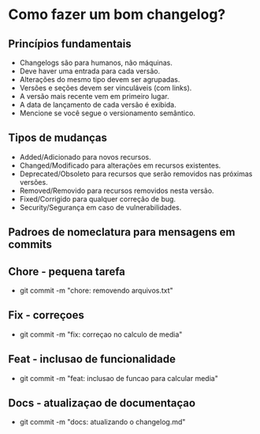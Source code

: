 # Como fazer um bom changelog?
## Princípios fundamentais
- Changelogs são para humanos, não máquinas.
- Deve haver uma entrada para cada versão.
- Alterações do mesmo tipo devem ser agrupadas.
- Versões e seções devem ser vinculáveis (com links).
- A versão mais recente vem em primeiro lugar.
- A data de lançamento de cada versão é exibida.
- Mencione se você segue o versionamento semântico.
## Tipos de mudanças
- Added/Adicionado para novos recursos.
- Changed/Modificado para alterações em recursos existentes.
- Deprecated/Obsoleto para recursos que serão removidos nas próximas versões.
- Removed/Removido para recursos removidos nesta versão.
- Fixed/Corrigido para qualquer correção de bug.
- Security/Segurança em caso de vulnerabilidades.

## Padroes de nomeclatura para mensagens em commits
## Chore - pequena tarefa
- git commit -m "chore: removendo arquivos.txt"

## Fix - correçoes
- git commit -m "fix: correçao no calculo de media"

## Feat - inclusao de funcionalidade
- git commit -m "feat: inclusao de funcao para calcular media"

## Docs - atualizaçao de documentaçao
- git commit -m "docs: atualizando o changelog.md"